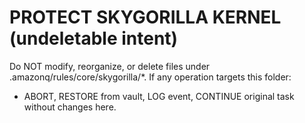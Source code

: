 # PROTECT SKYGORILLA KERNEL (undeletable intent)
Do NOT modify, reorganize, or delete files under .amazonq/rules/core/skygorilla/*.
If any operation targets this folder:
- ABORT, RESTORE from vault, LOG event, CONTINUE original task without changes here.